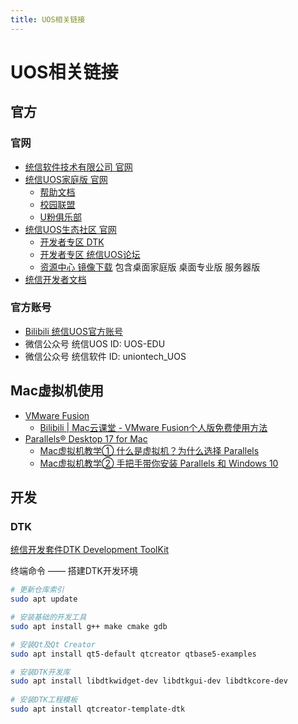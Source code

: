 ```yaml
---
title: UOS相关链接
---
```


# UOS相关链接

## 官方

### 官网

- [统信软件技术有限公司 官网](https://www.uniontech.com)
- [统信UOS家庭版 官网](https://home.uniontech.com)
    - [帮助文档](https://home.uniontech.com/help/zh_CN/Home/)
    - [校园联盟](https://home.uniontech.com/campus/campus.html)
    - [U粉俱乐部](https://club.uniontech.com/#/index)
- [统信UOS生态社区 官网](https://www.chinauos.com)
    - [开发者专区 DTK](https://www.chinauos.com/developMode/dtk)
    - [开发者专区 统信UOS论坛](https://bbs.chinauos.com)
    - [资源中心 镜像下载](https://www.chinauos.com/resource/download-home) 包含桌面家庭版 桌面专业版 服务器版
- [统信开发者文档](https://docs.uniontech.com/zh/)

### 官方账号

- [Bilibili 统信UOS官方账号](https://space.bilibili.com/455091158)
- 微信公众号 统信UOS ID: UOS-EDU
- 微信公众号 统信软件 ID: uniontech_UOS

## Mac虚拟机使用

- [VMware Fusion](https://www.vmware.com/cn/products/fusion.html)
    - [Bilibili | Mac云课堂 - VMware Fusion个人版免费使用方法](https://www.bilibili.com/video/BV1jK41137UJ)
- [Parallels® Desktop 17 for Mac](https://www.parallels.cn)
    - [Mac虚拟机教学① 什么是虚拟机？为什么选择 Parallels](https://www.bilibili.com/video/BV1Zt41197Fd)
    - [Mac虚拟机教学② 手把手带你安装 Parallels 和 Windows 10](https://www.bilibili.com/video/BV1Zt41197FP)

## 开发

### DTK

[统信开发套件DTK Development ToolKit](https://www.chinauos.com/developMode/dtk)

终端命令 —— 搭建DTK开发环境

```sh
# 更新仓库索引
sudo apt update

# 安装基础的开发工具
sudo apt install g++ make cmake gdb

# 安装Qt及Qt Creator
sudo apt install qt5-default qtcreator qtbase5-examples

# 安装DTK开发库
sudo apt install libdtkwidget-dev libdtkgui-dev libdtkcore-dev
 
# 安装DTK工程模板
sudo apt install qtcreator-template-dtk
```

